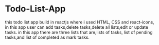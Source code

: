 # Todo-List-App
this todo list app build in reactjs where i used HTML, CSS and react-icons, in this app user can add tasks,delete tasks,delete all lists,edit or update tasks. in this app there are three lists that are,lists of tasks, list of pending tasks,and list of completed as mark tasks.
